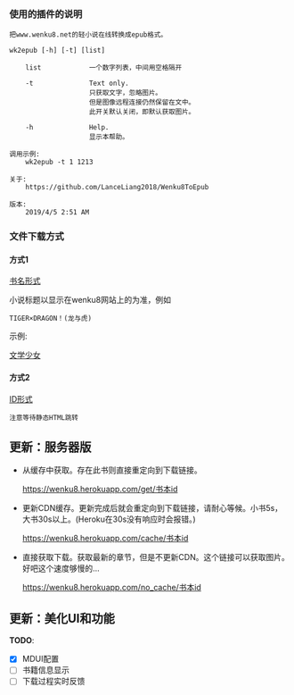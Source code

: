 ### 使用的插件的说明

```
把www.wenku8.net的轻小说在线转换成epub格式。

wk2epub [-h] [-t] [list]

    list            一个数字列表，中间用空格隔开
    
    -t              Text only.
                    只获取文字，忽略图片。
                    但是图像远程连接仍然保留在文中。
                    此开关默认关闭，即默认获取图片。
                    
    -h              Help.
                    显示本帮助。

调用示例:
    wk2epub -t 1 1213

关于:
    https://github.com/LanceLiang2018/Wenku8ToEpub

版本:
    2019/4/5 2:51 AM
```

### 文件下载方式

#### 方式1

[书名形式](https://light-novel-1254016670.cos.ap-guangzhou.myqcloud.com/小说标题.epub)

小说标题以显示在wenku8网站上的为准，例如

    TIGER×DRAGON！(龙与虎)

示例:

[文学少女](https://light-novel-1254016670.cos.ap-guangzhou.myqcloud.com/文学少女.epub)

#### 方式2

[ID形式](https://light-novel-1254016670.cos.ap-guangzhou.myqcloud.com/小说ID.html)

    注意等待静态HTML跳转

## 更新：服务器版

- 从缓存中获取。存在此书则直接重定向到下载链接。

    https://wenku8.herokuapp.com/get/书本id

- 更新CDN缓存。更新完成后就会重定向到下载链接，请耐心等候。小书5s，大书30s以上。(Heroku在30s没有响应时会报错。)

    https://wenku8.herokuapp.com/cache/书本id
 
- 直接获取下载。获取最新的章节，但是不更新CDN。这个链接可以获取图片。好吧这个速度够慢的...

    https://wenku8.herokuapp.com/no_cache/书本id

## 更新：美化UI和功能

**TODO**:

-[x] MDUI配置
-[ ] 书籍信息显示
-[ ] 下载过程实时反馈